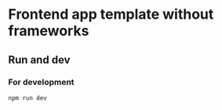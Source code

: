 # Frontend app template without frameworks

## Run and dev

### For development

```
npm run dev
```
